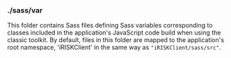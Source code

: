 ### ./sass/var

This folder contains Sass files defining Sass variables corresponding to classes
included in the application's JavaScript code build when using the classic toolkit.
By default, files in this folder are mapped to the application's root namespace,
'iRISKClient' in the same way as `"iRISKClient/sass/src"`.